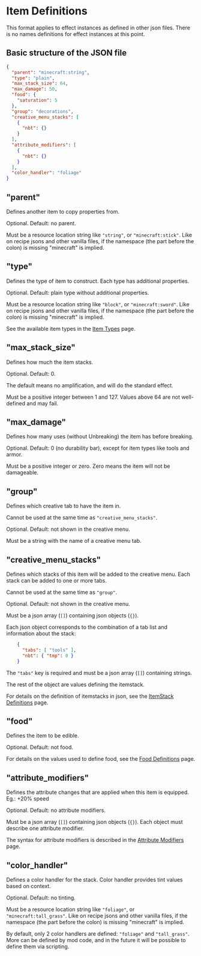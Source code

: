 # Item Definitions

This format applies to effect instances as defined in other json files. There is no names definitions for effect instances
at this point.

## Basic structure of the JSON file

```json
{
  "parent": "minecraft:string",
  "type": "plain",
  "max_stack_size": 64,
  "max_damage": 50,
  "food": {
    "saturation": 5
  },
  "group": "decorations",
  "creative_menu_stacks": [
    {
      "nbt": {}
    }
  ],
  "attribute_modifiers": [
    {
      "nbt": {}
    }
  ],
  "color_handler": "foliage"  
}
```

## "parent"

Defines another item to copy properties from.

Optional. Default: no parent.

Must be a resource location string like `"string"`, or `"minecraft:stick"`. Like on recipe jsons and other vanilla files,
if the namespace (the part before the colon) is missing "minecraft" is implied.

## "type"

Defines the type of item to construct. Each type has additional properties.

Optional. Default: plain type without additional properties.

Must be a resource location string like `"block"`, or `"minecraft:sword"`. Like on recipe jsons and other vanilla files,
if the namespace (the part before the colon) is missing "minecraft" is implied.

See the available item types in the [Item Types](./ItemTypes.md) page.

## "max_stack_size"

Defines how much the item stacks.

Optional. Default: 0.

The default means no amplification, and will do the standard effect.

Must be a positive integer between 1 and 127. Values above 64 are not well-defined and may fail.

## "max_damage"

Defines how many uses (without Unbreaking) the item has before breaking.

Optional. Default: 0 (no durability bar), except for item types like tools and armor.

Must be a positive integer or zero. Zero means the item will not be damageable.


## "group"

Defines which creative tab to have the item in.

Cannot be used at the same time as `"creative_menu_stacks"`.

Optional. Default: not shown in the creative menu.

Must be a string with the name of a creative menu tab.

## "creative_menu_stacks"

Defines which stacks of this item will be added to the creative menu. Each stack can be added to one or more tabs.

Cannot be used at the same time as `"group"`.

Optional. Default: not shown in the creative menu.

Must be a json array (`[]`) containing json objects (`{}`).

Each json object corresponds to the combination of a tab list and information about the stack:

```json
    {
      "tabs": [ "tools" ],
      "nbt": { "tmp": 0 }
    }
```

The `"tabs"` key is required and must be a json array (`[]`) containing strings.

The rest of the object are values defining the itemstack.

For details on the definition of itemstacks in json, see the [ItemStack Definitions](./ItemStack.md) page.

## "food"

Defines the item to be edible.

Optional. Default: not food.

For details on the values used to define food, see the [Food Definitions](./Food.md) page.

## "attribute_modifiers"

Defines the attribute changes that are applied when this item is equipped. Eg.: +20% speed

Optional. Default: no attribute modifiers.

Must be a json array (`[]`) containing json objects (`{}`). Each object must describe one attribute modifier.

The syntax for attribute modifiers is described in the [Attribute Modifiers](./AttributeModifiers.md) page.

## "color_handler"

Defines a color handler for the stack. Color handler provides tint values based on context.

Optional. Default: no tinting.

Must be a resource location string like `"foliage"`, or `"minecraft:tall_grass"`. Like on recipe jsons and other vanilla files,
if the namespace (the part before the colon) is missing "minecraft" is implied.

By default, only 2 color handlers are defined: `"foliage"` and `"tall_grass"`. More can be defined by mod code, and in the future it will be possible to define them via scripting.
